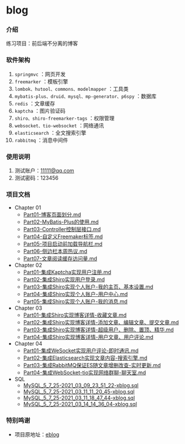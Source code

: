# blog

### 介绍
练习项目：前后端不分离的博客

### 软件架构
1. `springmvc` ：网页开发
2. `freemarker` ：模板引擎
3. `lombok、hutool、commons、modelmapper` ：工具类
4. `mybatis-plus、druid、mysql、mp-generator、p6spy` ：数据库
5. `redis` ：文章缓存
6. `kaptcha` ：图片验证码
7. `shiro、shiro-freemarker-tags` ：权限管理
8. `websocket、tio-websocket` ：网络通讯
9. `elasticsearch` ：全文搜索引擎
10. `rabbitmq` ：消息中间件

### 使用说明
1. 测试账户：11111@qq.com  
2. 测试密码：123456

### 项目文档
- Chapter 01
    - [Part01-博客页面划分.md](https://github.com/halavah/blog/tree/master/doc/Chapter01/Part01-博客页面划分.md)
    - [Part02-MyBatis-Plus的使用.md](https://github.com/halavah/blog/tree/master/doc/Chapter01/Part02-MyBatis-Plus的使用.md)
    - [Part03-Controller控制层接口.md](https://github.com/halavah/blog/tree/master/doc/Chapter01/Part03-Controller控制层接口.md)
    - [Part04-自定义Freemaker标签.md](https://github.com/halavah/blog/tree/master/doc/Chapter01/Part04-自定义Freemaker标签.md)
    - [Part05-项目启动前加载导航栏.md](https://github.com/halavah/blog/tree/master/doc/Chapter01/Part05-项目启动前加载导航栏.md)
    - [Part06-侧边栏本周热议.md](https://github.com/halavah/blog/tree/master/doc/Chapter01/Part06-侧边栏本周热议.md)
    - [Part07-文章阅读缓存访问量.md](https://github.com/halavah/blog/tree/master/doc/Chapter01/Part07-文章阅读缓存访问量.md)
- Chapter 02
    - [Part01-集成Kaptcha实现用户注册.md](https://github.com/halavah/blog/tree/master/doc/Chapter02/Part01-集成Kaptcha实现用户注册.md)
    - [Part02-集成Shiro实现用户登录.md](https://github.com/halavah/blog/tree/master/doc/Chapter02/Part02-集成Shiro实现用户登录.md)
    - [Part03-集成Shiro实现个人账户-我的主页、基本设置.md](https://github.com/halavah/blog/tree/master/doc/Chapter02/Part03-集成Shiro实现个人账户-我的主页、基本设置.md)
    - [Part04-集成Shiro实现个人账户-用户中心.md](https://github.com/halavah/blog/tree/master/doc/Chapter02/Part04-集成Shiro实现个人账户-用户中心.md)
    - [Part05-集成Shiro实现个人账户-我的消息.md](https://github.com/halavah/blog/tree/master/doc/Chapter02/Part05-集成Shiro实现个人账户-我的消息.md)
- Chapter 03
    - [Part01-集成Shiro实现博客详情-收藏文章.md](https://github.com/halavah/blog/tree/master/doc/Chapter03/Part01-集成Shiro实现博客详情-收藏文章.md)
    - [Part02-集成Shiro实现博客详情-添加文章、编辑文章、提交文章.md](https://github.com/halavah/blog/tree/master/doc/Chapter03/Part02-集成Shiro实现博客详情-添加文章、编辑文章、提交文章.md)
    - [Part03-集成Shiro实现博客详情-超级用户、删除、置顶、精华.md](https://github.com/halavah/blog/tree/master/doc/Chapter03/Part03-集成Shiro实现博客详情-超级用户、删除、置顶、精华.md)
    - [Part04-集成Shiro实现博客详情-用户文章、用户评论.md](https://github.com/halavah/blog/tree/master/doc/Chapter03/Part04-集成Shiro实现博客详情-用户文章、用户评论.md)
- Chapter 04
    - [Part01-集成WeSocket实现用户评论-即时通讯.md](https://github.com/halavah/blog/tree/master/doc/Chapter04/Part01-集成WeSocket实现用户评论-即时通讯.md)
    - [Part02-集成Elasticsearch实现文章内容-搜索引擎.md](https://github.com/halavah/blog/tree/master/doc/Chapter04/Part02-集成Elasticsearch实现文章内容-搜索引擎.md)
    - [Part03-集成RabbitMQ保证ES随文章增删改查-实时更新.md](https://github.com/halavah/blog/tree/master/doc/Chapter04/Part03-集成RabbitMQ保证ES随文章增删改查-实时更新.md)
    - [Part04-集成WebSocket-tio实现网络群聊-聊天室.md](https://github.com/halavah/blog/tree/master/doc/Chapter04/Part04-集成WebSocket-tio实现网络群聊-聊天室.md)
- SQL
    - [MySQL_5_7_25-2021_03_09_23_51_22-xblog.sql](https://github.com/halavah/blog/tree/master/doc/SQL/MySQL_5_7_25-2021_03_09_23_51_22-xblog.sql)
    - [MySQL_5_7_25-2021_03_11_11_20_45-xblog.sql](https://github.com/halavah/blog/tree/master/doc/SQL/MySQL_5_7_25-2021_03_11_11_20_45-xblog.sql)
    - [MySQL_5_7_25-2021_03_11_18_47_44-xblog.sql](https://github.com/halavah/blog/tree/master/doc/SQL/MySQL_5_7_25-2021_03_11_18_47_44-xblog.sql)
    - [MySQL_5_7_25-2021_03_14_14_36_04-xblog.sql](https://github.com/halavah/blog/tree/master/doc/SQL/MySQL_5_7_25-2021_03_14_14_36_04-xblog.sql)

### 特别鸣谢
- 项目原地址：[eblog](https://github.com/MarkerHub/eblog)
